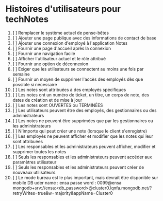 # Histoires d'utilisateurs pour techNotes

1. [ ] Remplacer le système actuel de pense-bêtes
2. [ ] Ajouter une page publique avec des informations de contact de base
3. [ ] Ajouter une connexion d'employé à l'application Notes
4. [ ] Fournir une page d'accueil après la connexion
5. [ ] Fournir une navigation facile
6. [ ] Afficher l'utilisateur actuel et le rôle attribué
7. [ ] Fournir une option de déconnexion
8. [ ] Exiger que les utilisateurs se connectent au moins une fois par semaine
9. [ ] Fournir un moyen de supprimer l'accès des employés dès que possible si nécessaire
10. [ ] Les notes sont attribuées à des employés spécifiques
11. [ ] Les notes ont un numéro de ticket, un titre, un corps de note, des dates de création et de mise à jour
12. [ ] Les notes sont OUVERTES ou TERMINÉES
13. [ ] Les utilisateurs peuvent être des employés, des gestionnaires ou des administrateurs
14. [ ] Les notes ne peuvent être supprimées que par les gestionnaires ou les administrateurs
15. [ ] N'importe qui peut créer une note (lorsque le client s'enregistre)
16. [ ] Les employés ne peuvent afficher et modifier que les notes qui leur sont attribuées
17. [ ] Les responsables et les administrateurs peuvent afficher, modifier et supprimer toutes les notes
18. [ ] Seuls les responsables et les administrateurs peuvent accéder aux paramètres utilisateur
19. [ ] Seuls les responsables et les administrateurs peuvent créer de nouveaux utilisateurs
20. [ ] Le mode bureau est le plus important, mais devrait être disponible sur mobile
DB uder name : ensa
passe word  : 0099@ensa
mongodb+srv://ensa:<db_password>@cluster0.lqnfa.mongodb.net/?retryWrites=true&w=majority&appName=Cluster0
